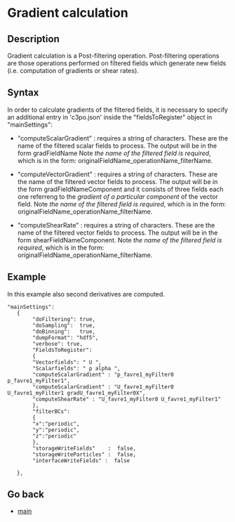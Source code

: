 Gradient calculation
===============


Description
---------------------
Gradient calculation is a Post-filtering operation. Post-filtering operations are those operations performed on filtered fields which generate new fields (i.e. computation of gradients or shear rates).


Syntax
-----------

In order to calculate gradients of the filtered fields, it is necessary to specify an additional entry in 'c3po.json' inside the "fieldsToRegister" object in "mainSettings":
* "computeScalarGradient" : requires a string of characters. These are the name of the filtered scalar fields to process. The output will be in the form gradFieldName Note _the name of the filtered field is required_, which is in the form: originalFieldName\_operationName\_filterName.
* "computeVectorGradient" : requires a string of characters. These are the name of the filtered vector fields to process. The output will be in the form gradFieldNameComponent and it consists of three fields each one referreng to the _gradient of a particular component_ of the vector field. Note _the name of the filtered field is required_, which is in the form: originalFieldName\_operationName\_filterName.

* "computeShearRate" : requires a string of characters. These are the name of the filtered vector fields to process. The output will be in the form shearFieldNameComponent. Note _the name of the filtered field is required_, which is in the form: originalFieldName\_operationName\_filterName.

Example
-----------
In this example also second derivatives are computed.
```
"mainSettings":
   {
        "doFiltering": true,
        "doSampling":  true,
        "doBinning":   true,
        "dumpFormat": "hdf5",
        "verbose": true,
        "FieldsToRegister":
        {
        "Vectorfields": " U ",
        "Scalarfields": " p alpha ",
        "computeScalarGradient" : "p_favre1_myFilter0 p_favre1_myFilter1",
        "computeScalarGradient" : "U_favre1_myFilter0 U_favre1_myFilter1 gradU_favre1_myFilter0X",
        "computeShearRate" : "U_favre1_myFilter0 U_favre1_myFilter1"       
        },
        "filterBCs":
        {
        "x":"periodic",
        "y":"periodic",
        "z":"periodic"
        },
        "storageWriteFields"    :  false,
        "storageWriteParticles" :  false,
        "interfaceWriteFields" :  false
     
   },
```

Go back
-----------
 - [main](01_main.md)

